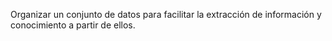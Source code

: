 
Organizar un conjunto de datos para facilitar la extracción de información y conocimiento a partir de ellos. 